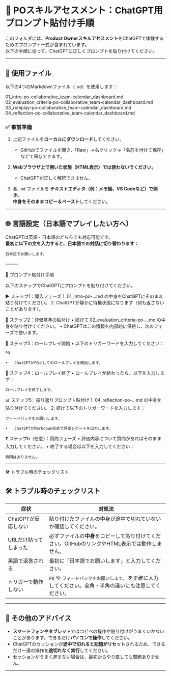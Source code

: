 # 🧪 POスキルアセスメント：ChatGPT用プロンプト貼付け手順

このフォルダには、**Product Ownerスキルアセスメント**をChatGPTで体験するためのプロンプト一式が含まれています。  
以下の手順に従って、ChatGPTに正しくプロンプトを貼り付けてください。

---

## 📁 使用ファイル

以下の4つのMarkdownファイル（`.md`）を使用します：

01_intro-po-collaborative_team-calendar_dashboard.md  
02_evaluation_criteria-po-collaborative_team-calendar_dashboard.md  
03_roleplay-po-collaborative_team-calendar_dashboard.md  
04_reflection-po-collaborative_team-calendar_dashboard.md  

### ✅ 事前準備

1. 上記ファイルを**ローカルにダウンロード**してください。
   - GitHubでファイルを開き、「Raw」→右クリック→「名前を付けて保存」などで保存できます。

2. **Webブラウザ上で開いた状態（HTML表示）では使わないでください。**
   - ChatGPTが正しく解釈できません。

3. 各 `.md` ファイルを **テキストエディタ（例：メモ帳、VS Codeなど）で開き、**  
   **中身をそのままコピー＆ペースト**してください。

---

## 🌐 言語設定（日本語でプレイしたい方へ）

ChatGPTは英語・日本語のどちらでも対応可能です。  
**最初に以下の文を入力すると、日本語での対話に切り替わります：**

```plaintext
日本語でお願いします。
```


⸻

🧭 プロンプト貼付け手順

以下のステップでChatGPTにプロンプトを貼り付けてください。

▶️ ステップ1：導入フェーズ
	1.	01_intro-po-...md の中身をChatGPTにそのまま貼り付けてください。
	2.	ChatGPTが静かに待機状態になります（何も返さないことがあります）。

🧾 ステップ2：評価基準の貼付け
	•	続けて 02_evaluation_criteria-po-...md の中身を貼り付けてください。
	•	ChatGPTはこの情報を内部的に保持し、次のフェーズで使います。

🚀 ステップ3：ロールプレイ開始
	•	以下のトリガーワードを入力してください：

```plaintext
PO
```

	•	ChatGPTがPOとしてのロールプレイを開始します。

🛑 ステップ4：ロールプレイ終了
	•	ロールプレイが終わったら、以下を入力します：

```plaintext
ロールプレイを終了します。
```

📊 ステップ5：振り返りプロンプト貼付け
	1.	04_reflection-po-...md の中身を貼り付けてください。
	2.	続けて以下のトリガーワードを入力します：

```plaintext
フィードバックをお願いします。
```

	•	ChatGPTがMarkdown形式で評価レポートを出力します。

❓ ステップ6（任意）：質問フェーズ
	•	評価内容について質問があればそのまま入力してください。
	•	終了する場合は以下を入力してください：

```plaintext
質問はありません。
```

---

🛠 トラブル時のチェックリスト

## 🛠 トラブル時のチェックリスト

| 症状 | 対処法 |
|------|--------|
| ChatGPTが反応しない | 貼り付けたファイルの中身が途中で切れていないか確認してください。 |
| URLだけ貼ってしまった | 必ずファイルの**中身**をコピーして貼り付けてください。GitHubのリンクやHTML表示では動作しません。 |
| 英語で返答される | 最初に「日本語でお願いします」と入力してください。 |
| トリガーで動作しない | `PO` や `フィードバックをお願いします。` を正確に入力してください。全角・半角の違いにも注意してください。 |

---

## 💬 その他のアドバイス

- **スマートフォンやタブレット**ではコピペの操作や貼り付けがうまくいかないことがあります。できるだけ**パソコンで操作**してください。
- ChatGPTのセッションが**途中で切れると記憶がリセット**されるため、できるだけ一連の操作を**途切れなく実行**してください。
- セッションがうまく進まない場合は、最初からやり直しても問題ありません。

---